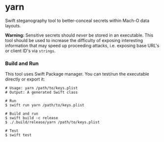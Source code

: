 yarn
====

Swift steganography tool to better-conceal secrets within Mach-O data layouts.

**Warning:** Sensitive secrets should _never_ be stored in an executable. This tool should be used to increase the difficulty of exposing interesting information that may speed up proceeding attacks, i.e. exposing base URL's or client ID's via `strings`.

### Build and Run

This tool uses Swift Package manager. You can test/run the executable directly or export it:
```
# Usage: yarn /path/to/keys.plist
# Output: A generated Swift class

# Run
$ swift run yarn /path/to/keys.plist

# Build and run
$ swift build -c release
$ ./.build/release/yarn /path/to/keys.plist

# Test
$ swift test
```